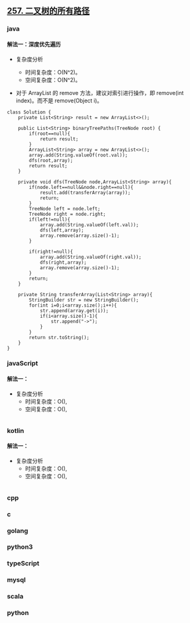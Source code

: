 ## [257. 二叉树的所有路径](https://leetcode-cn.com/problems/binary-tree-paths/)

### java

#### 解法一：深度优先遍历

-   复杂度分析

    -   时间复杂度：O(N^2)。
    -   空间复杂度：O(N^2)。

-   对于 ArrayList 的 remove 方法，建议对索引进行操作，即 remove(int index)。而不是 remove(Object i)。

```
class Solution {
    private List<String> result = new ArrayList<>();

    public List<String> binaryTreePaths(TreeNode root) {
        if(root==null){
            return result;
        }
        ArrayList<String> array = new ArrayList<>();
        array.add(String.valueOf(root.val));
        dfs(root,array);
        return result;
    }

    private void dfs(TreeNode node,ArrayList<String> array){
        if(node.left==null&&node.right==null){
            result.add(transferArray(array));
            return;
        }
        TreeNode left = node.left;
        TreeNode right = node.right;
        if(left!=null){
            array.add(String.valueOf(left.val));
            dfs(left,array);
            array.remove(array.size()-1);
        }

        if(right!=null){
            array.add(String.valueOf(right.val));
            dfs(right,array);
            array.remove(array.size()-1);
        }
        return;
    }

    private String transferArray(List<String> array){
        StringBuilder str = new StringBuilder();
        for(int i=0;i<array.size();i++){
            str.append(array.get(i));
            if(i<array.size()-1){
                str.append("->");
            }
        }
        return str.toString();
    }
}

```

### javaScript

#### 解法一：

-   复杂度分析
    -   时间复杂度：O(),
    -   空间复杂度：O(),

```

```

### kotlin

#### 解法一：

-   复杂度分析
    -   时间复杂度：O(),
    -   空间复杂度：O(),

```

```

### cpp

### c

### golang

### python3

### typeScript

### mysql

### scala

### python
